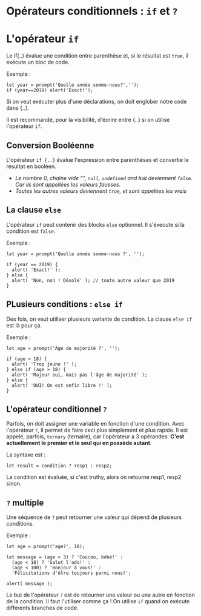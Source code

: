 # Opérateurs conditionnels : `if` et `?`

# L'opérateur `if`

Le if(..) évalue une condition entre parenthèse et, si le résultat est `true`, il exécute un bloc de code.

Exemple :

```
let year = prompt('Quelle année somme-nous?','');
if (year==2019) alert('Exact!');
```

Si on veut exécuter plus d'une déclarations, on doit englober notre code dans {..}.

Il est recommandé, pour la visibilité, d'écrire entre {..} si on utilise l'opérateur `if`.

## Conversion Booléenne

L'opérateur `if {..}` évalue l'expression entre parenthèses et convertie le résultat en booléen.

-   _Le nombre 0, chaîne vide "", `null`, `undefined` and `NaN` deviennent `false`. Car ils sont appellées les valeurs fausses._
-   _Toutes les autres valeurs deviennent `true`, et sont appelées les vrais_

## La clause `else`

L'opérateur `if` peut contenir des blocks `else` optionnel. Il s'éxecute si la condition est `false`.

Exemple :

```
let year = prompt('Quelle année somme-nous ?', '');

if (year == 2019) {
  alert( 'Exact!' );
} else {
  alert( 'Non, non ! Désolé' ); // toute autre valeur que 2019
}
```

## PLusieurs conditions : `else if`

Des fois, on veut utiliser plusieurs variante de condition. La clause `else if` est là pour ça.

Exemple :

```
let age = prompt('Âge de majorité ?', '');

if (age < 18) {
  alert( 'Trop jeune !' );
} else if (age > 18) {
  alert( 'Majeur oui, mais pas l'âge de majorité' );
} else {
  alert( 'OUI! On est enfin libre !' );
}
```

## L'opérateur conditionnel `?`

Parfois, on doit assigner une variable en fonction d'une condition. Avec l'opérateur `?`, il permet de faire ceci plus simplement et plus rapide. Il est appelé, parfois, `ternary` (ternaire), car l'opérateur a 3 opérandes. **C'est actuellement le premier et le seul qui en possède autant**.

La syntaxe est :

```
let result = condition ? resp1 : resp2;
```

La condition est évaluée, si c'est truthy, alors on retourne resp1, resp2 sinon.

## `?` multiple

Une séquence de `?` peut retourner une valeur qui dépend de plusieurs conditions.

Exemple :

```
let age = prompt('age?', 18);

let message = (age < 3) ? 'Coucou, bébé!' :
  (age < 18) ? 'Salut l'ado!' :
  (age < 100) ? 'Bonjour à vous!' :
  'Félicitations d'être toujours parmi nous!';

alert( message );
```

Le but de l'opérateur `?` est de retourner une valeur ou une autre en fonction de la condition. Il faut l'utiliser comme ça ! On utilise `if` quand on exécute différents branches de code.
